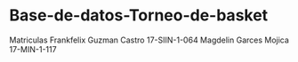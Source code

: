 # Base-de-datos-Torneo-de-basket
Matriculas  Frankfelix Guzman Castro                 17-SIIN-1-064 Magdelin Garces Mojica                    17-MIN-1-117
